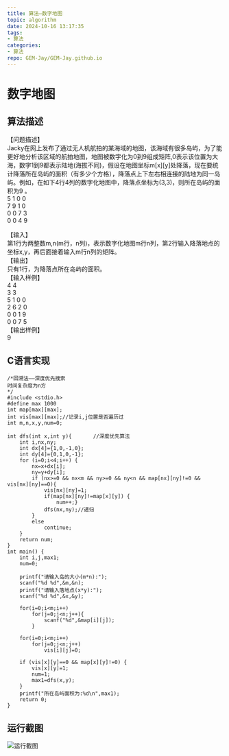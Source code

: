 ```yaml
---
title: 算法—数字地图
topic: algorithm
date: 2024-10-16 13:17:35
tags:
- 算法
categories: 
- 算法
repo: GEM-Jay/GEM-Jay.github.io
---
```

# 数字地图

## 算法描述

【问题描述】  
Jacky在网上发布了通过无人机航拍的某海域的地图，该海域有很多岛屿，为了能更好地分析该区域的航拍地图，地图被数字化为0到9组成矩阵,0表示该位置为大海，数字1到9都表示陆地\(海拔不同\)，假设在地图坐标m\[x\]\[y\]处降落，现在要统计降落所在岛屿的面积（有多少个方格），降落点上下左右相连接的陆地为同一岛屿。例如，在如下4行4列的数字化地图中，降落点坐标为\(3,3\)，则所在岛屿的面积为9 。  
5 1 0 0  
7 9 1 0  
0 0 7 3  
0 0 4 9

【输入】  
第1行为两整数m,n\(m行，n列\)，表示数字化地图m行n列，第2行输入降落地点的坐标x,y，再后面接着输入m行n列的矩阵。  
【输出】  
只有1行，为降落点所在岛屿的面积。  
【输入样例】  
4 4  
3 3  
5 1 0 0  
2 6 2 0  
0 0 1 9  
0 0 7 5  
【输出样例】  
9

## C语言实现

```代码
/*回溯法——深度优先搜索
时间复杂度为n方
*/
#include <stdio.h>
#define max 1000
int map[max][max];
int vis[max][max];//记录i,j位置是否遍历过
int m,n,x,y,num=0;
 
int dfs(int x,int y){		//深度优先算法
    int i,nx,ny;
    int dx[4]={1,0,-1,0};
    int dy[4]={0,1,0,-1};
    for (i=0;i<4;i++) {
        nx=x+dx[i];
        ny=y+dy[i];
        if (nx>=0 && nx<m && ny>=0 && ny<n && map[nx][ny]!=0 && vis[nx][ny]==0){
            vis[nx][ny]=1;
			if(map[nx][ny]!=map[x][y]) {
				num++;}
            dfs(nx,ny);//递归
        }
        else
            continue;
    }
    return num;
}
int main() {
    int i,j,max1;
	num=0;

	printf("请输入岛的大小(m*n):");
    scanf("%d %d",&m,&n);
	printf("请输入落地点(x*y):");
    scanf("%d %d",&x,&y);

	for(i=0;i<m;i++) 
		for(j=0;j<n;j++){
			scanf("%d",&map[i][j]); 
		}

	for(i=0;i<m;i++)
		for(j=0;j<n;j++)
			vis[i][j]=0;

	if (vis[x][y]==0 && map[x][y]!=0) {
		vis[x][y]=1;
		num=1;
		max1=dfs(x,y);
	}
	printf("所在岛屿面积为:%d\n",max1);
    return 0;
}
```

## 运行截图

![运行截图](https://cdn.jsdelivr.net/gh/GEM-Jay/images/%E5%AE%9E%E9%AA%8C%E5%8D%81%E4%B8%80%E8%BF%90%E8%A1%8C%E6%88%AA%E5%9B%BE.jpg)